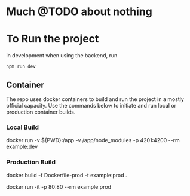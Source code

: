 # Much @TODO about nothing


# To Run the project

in development when using the backend, run 
```
npm run dev
```  


## Container
The repo uses docker containers to build and run the project in a mostly official capacity. Use the commands below to initiate and run local or production container builds.

### Local Build

 docker run -v ${PWD}:/app -v /app/node_modules -p 4201:4200 --rm example:dev


### Production Build

docker build -f Dockerfile-prod -t example:prod .

docker run -it -p 80:80 --rm example:prod


